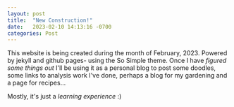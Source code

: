 ```yaml
---
layout: post
title:  "New Construction!"
date:   2023-02-10 14:13:16 -0700
categories: Post
---
```


This website is being created during the month of February, 2023. Powered by jekyll and github pages- using the So Simple theme.
Once I have *figured some things out* I'll be using it as a personal blog to post some doodles, some links to analysis work I've done, perhaps a blog for my gardening and a page for recipes...

Mostly, it's just a *learning experience* :)
